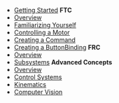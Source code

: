 - [Getting Started](/)
**FTC**
- [Overview](/ftc/)
- [Familiarizing Yourself](/ftc/familiarizing)
- [Controlling a Motor](/ftc/control-motor)
- [Creating a Command](/ftc/create-command)
- [Creating a ButtonBinding](/ftc/create-binding)
**FRC**
- [Overview](/frc/)
- [Subsystems](/frc/subsystems)
**Advanced Concepts**
- [Overview](/advanced-concepts/)
- [Control Systems](/advanced-concepts/control-systems)
- [Kinematics]()
- [Computer Vision]()